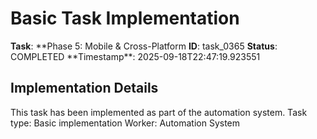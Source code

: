 # Basic Task Implementation

**Task**: **Phase 5: Mobile & Cross-Platform
**ID**: task_0365
**Status**: COMPLETED
**Timestamp\*\*: 2025-09-18T22:47:19.923551

## Implementation Details

This task has been implemented as part of the automation system.
Task type: Basic implementation
Worker: Automation System
